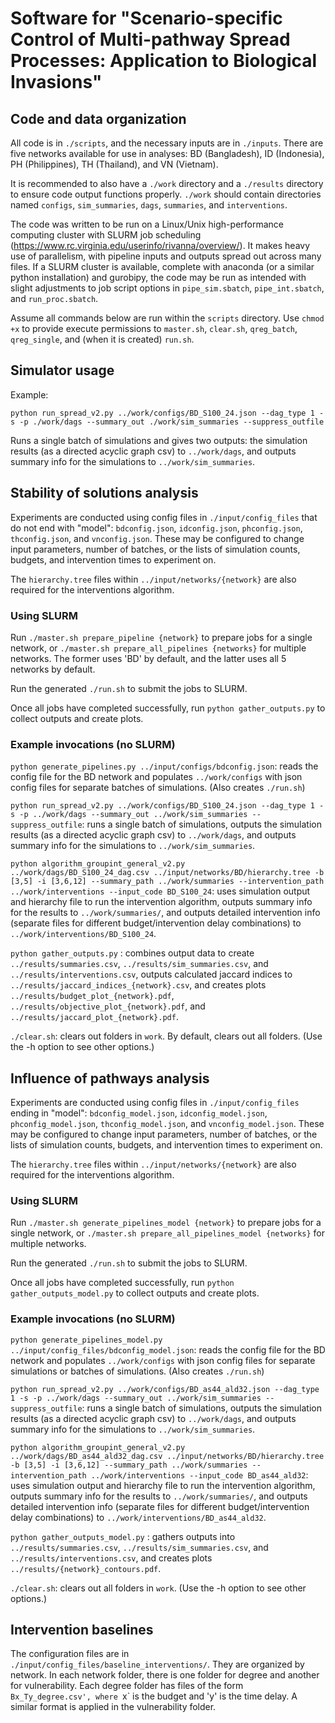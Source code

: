 # Software for "Scenario-specific Control of Multi-pathway Spread Processes: Application to Biological Invasions"

## Code and data organization
All code is in `./scripts`, and the necessary inputs are in `./inputs`.
There are five networks available for use in analyses: BD (Bangladesh), ID
(Indonesia), PH (Philippines), TH (Thailand), and VN (Vietnam).

It is recommended to also have a `./work` directory and a
`./results` directory to ensure code output functions properly. `./work`
should contain directories named `configs`, `sim_summaries`, `dags`,
`summaries`, and `interventions`.

The code was written to be run on a Linux/Unix high-performance computing
cluster with SLURM job scheduling
(https://www.rc.virginia.edu/userinfo/rivanna/overview/). It makes heavy use
of parallelism, with pipeline inputs and outputs spread out across many
files. If a SLURM cluster is available, complete with anaconda (or a
similar python installation) and gurobipy, the code may be run as intended
with slight adjustments to job script options in `pipe_sim.sbatch`,
`pipe_int.sbatch`, and `run_proc.sbatch`.

Assume all commands below are run within the `scripts` directory. Use
`chmod +x` to provide execute permissions to `master.sh`, `clear.sh`,
`qreg_batch`, `qreg_single`, and (when it is created) `run.sh`.

## Simulator usage
Example:
```
python run_spread_v2.py ../work/configs/BD_S100_24.json --dag_type 1 -s -p ./work/dags --summary_out ./work/sim_summaries --suppress_outfile
```
Runs a single batch of simulations and gives two outputs: the simulation
results (as a directed acyclic graph csv) to `../work/dags`, and outputs
summary info for the simulations to `../work/sim_summaries`.

## Stability of solutions analysis

Experiments are conducted using config files in `./input/config_files` that
do not end with "model":  `bdconfig.json`, `idconfig.json`,
`phconfig.json`, `thconfig.json`, and `vnconfig.json`. These may be
configured to change input parameters, number of batches, or the lists of
simulation counts, budgets, and intervention times to experiment on.

The `hierarchy.tree` files within `../input/networks/{network}` are also required for the interventions algorithm.

### Using SLURM

Run `./master.sh prepare_pipeline {network}` to prepare jobs for a single network, or `./master.sh prepare_all_pipelines {networks}` for multiple networks. The former uses 'BD' by default, and the latter uses all 5 networks by default.

Run the generated `./run.sh` to submit the jobs to SLURM.

Once all jobs have completed successfully, run `python gather_outputs.py` to collect outputs and create plots.

### Example invocations (no SLURM)

`python generate_pipelines.py ../input/configs/bdconfig.json`: reads the
config file for the BD network and populates `../work/configs` with json
config files for separate batches of simulations. (Also creates `./run.sh`)

`python run_spread_v2.py ../work/configs/BD_S100_24.json --dag_type 1 -s -p
../work/dags --summary_out ../work/sim_summaries --suppress_outfile`: runs
a single batch of simulations, outputs the simulation results (as a
directed acyclic graph csv) to `../work/dags`, and outputs summary info for
the simulations to `../work/sim_summaries`.

`python algorithm_groupint_general_v2.py ../work/dags/BD_S100_24_dag.csv
../input/networks/BD/hierarchy.tree -b [3,5] -i [3,6,12] --summary_path
../work/summaries --intervention_path ../work/interventions --input_code
BD_S100_24`: uses simulation output and hierarchy file to run the
intervention algorithm, outputs summary info for the results to
`../work/summaries/`, and outputs detailed intervention info (separate
files for different budget/intervention delay combinations) to
`../work/interventions/BD_S100_24`.

`python gather_outputs.py` : combines output data to create
`../results/summaries.csv`, `../results/sim_summaries.csv`, and
`../results/interventions.csv`, outputs calculated jaccard indices to
`../results/jaccard_indices_{network}.csv`, and creates plots
`../results/budget_plot_{network}.pdf`,
`../results/objective_plot_{network}.pdf`, and
`../results/jaccard_plot_{network}.pdf`.

`./clear.sh`: clears out folders in `work`. By default, clears out all
folders. (Use the -h option to see other options.)

## Influence of pathways analysis

Experiments are conducted using config files in `./input/config_files`
ending in "model": `bdconfig_model.json`, `idconfig_model.json`,
`phconfig_model.json`, `thconfig_model.json`, and `vnconfig_model.json`.
These may be configured to change input parameters, number of batches, or
the lists of simulation counts, budgets, and intervention times to
experiment on.

The `hierarchy.tree` files within `../input/networks/{network}` are also
required for the interventions algorithm.

### Using SLURM

Run `./master.sh generate_pipelines_model {network}` to prepare jobs for a
single network, or `./master.sh prepare_all_pipelines_model {networks}` for
multiple networks.

Run the generated `./run.sh` to submit the jobs to SLURM.

Once all jobs have completed successfully, run `python
gather_outputs_model.py` to collect outputs and create plots.

### Example invocations (no SLURM)

`python generate_pipelines_model.py
../input/config_files/bdconfig_model.json`: reads the config file for the
BD network and populates `../work/configs` with json config files for
separate simulations or batches of simulations. (Also creates `./run.sh`)

`python run_spread_v2.py ../work/configs/BD_as44_ald32.json --dag_type 1 -s
-p ../work/dags --summary_out ../work/sim_summaries --suppress_outfile`:
runs a single batch of simulations, outputs the simulation results (as a
directed acyclic graph csv) to `../work/dags`, and outputs summary info for
the simulations to `../work/sim_summaries`.

`python algorithm_groupint_general_v2.py ../work/dags/BD_as44_ald32_dag.csv
../input/networks/BD/hierarchy.tree -b [3,5] -i [3,6,12] --summary_path
../work/summaries --intervention_path ../work/interventions --input_code
BD_as44_ald32`: uses simulation output and hierarchy file to run the
intervention algorithm, outputs summary info for the results to
`../work/summaries/`, and outputs detailed intervention info (separate
files for different budget/intervention delay combinations) to
`../work/interventions/BD_as44_ald32`.

`python gather_outputs_model.py` : gathers outputs into
`../results/summaries.csv`, `../results/sim_summaries.csv`, and
`../results/interventions.csv`, and creates plots
`../results/{network}_contours.pdf`.

`./clear.sh`: clears out all folders in `work`. (Use the -h option to see
other options.)

## Intervention baselines
The configuration files are in
`./input/config_files/baseline_interventions/`. They are organized by
network. In each network folder, there is one folder for degree and another
for vulnerability. Each degree folder has files of the form
`Bx_Ty_degree.csv', where `x` is the budget and 'y' is the time delay. A
similar format is applied in the vulnerability folder.
